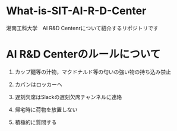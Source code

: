 # What-is-SIT-AI-R-D-Center

湘南工科大学　AI R&D Centenrについて紹介するリポジトリです

# AI R&D Centerのルールについて

1. カップ麺等の汁物，マクドナルド等の匂いの強い物の持ち込み禁止

2. カバンはロッカーへ

3. 遅刻欠席はSlackの遅刻欠席チャンネルに連絡

4. 帰宅時に荷物を放置しない

5. 積極的に質問する

